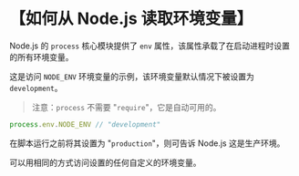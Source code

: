 # 【如何从 Node.js 读取环境变量】

Node.js 的 `process` 核心模块提供了 `env` 属性，该属性承载了在启动进程时设置的所有环境变量。

这是访问 `NODE_ENV` 环境变量的示例，该环境变量默认情况下被设置为 `development`。

> 注意：`process` 不需要 "`require`"，它是自动可用的。

```js
process.env.NODE_ENV // "development"
```

在脚本运行之前将其设置为 "`production`"，则可告诉 Node.js 这是生产环境。

可以用相同的方式访问设置的任何自定义的环境变量。
